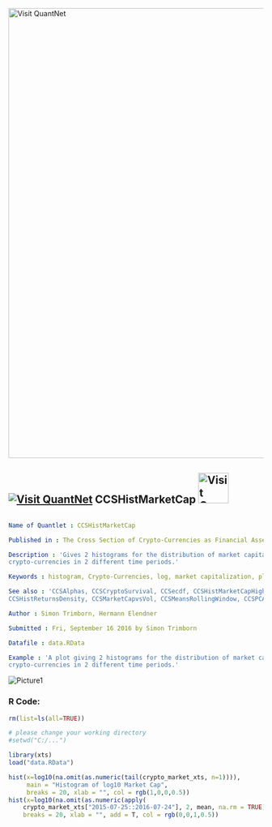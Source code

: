 
[<img src="https://github.com/QuantLet/Styleguide-and-FAQ/blob/master/pictures/banner.png" width="888" alt="Visit QuantNet">](http://quantlet.de/)

## [<img src="https://github.com/QuantLet/Styleguide-and-FAQ/blob/master/pictures/qloqo.png" alt="Visit QuantNet">](http://quantlet.de/) **CCSHistMarketCap** [<img src="https://github.com/QuantLet/Styleguide-and-FAQ/blob/master/pictures/QN2.png" width="60" alt="Visit QuantNet 2.0">](http://quantlet.de/)

```yaml

Name of Quantlet : CCSHistMarketCap

Published in : The Cross Section of Crypto-Currencies as Financial Asset

Description : 'Gives 2 histograms for the distribution of market capitalization of
crypto-currencies in 2 different time periods.'

Keywords : histogram, Crypto-Currencies, log, market capitalization, plot

See also : 'CCSAlphas, CCSCryptoSurvival, CCSecdf, CCSHistMarketCapHighValAreas,
CCSHistReturnsDensity, CCSMarketCapvsVol, CCSMeansRollingWindow, CCSPCAExVar, CCSSdRollingWindow'

Author : Simon Trimborn, Hermann Elendner

Submitted : Fri, September 16 2016 by Simon Trimborn

Datafile : data.RData

Example : 'A plot giving 2 histograms for the distribution of market capitalization of
crypto-currencies in 2 different time periods.'

```

![Picture1](CCSHistMarketCap.png)


### R Code:
```r
rm(list=ls(all=TRUE))

# please change your working directory
#setwd("C:/...")

library(xts)
load("data.RData")

hist(x=log10(na.omit(as.numeric(tail(crypto_market_xts, n=1)))), 
     main = "Histogram of log10 Market Cap", 
     breaks = 20, xlab = "", col = rgb(1,0,0,0.5))
hist(x=log10(na.omit(as.numeric(apply(
    crypto_market_xts["2015-07-25::2016-07-24"], 2, mean, na.rm = TRUE)))), 
    breaks = 20, xlab = "", add = T, col = rgb(0,0,1,0.5))
```
